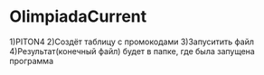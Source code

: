 # OlimpiadaCurrent
1)PITON4
2)Создёт таблицу с промокодами
3)Запуситить файл
4)Результат(конечный файл) будет в папке, где была запущена программа
